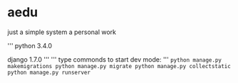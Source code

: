 # aedu
just a simple system
a personal work

'''
python 3.4.0

django 1.7.0
'''
'''
type commonds to start dev mode:
'''
`
python manage.py makemigrations
python manage.py migrate
python manage.py collectstatic
python manage.py runserver
`
